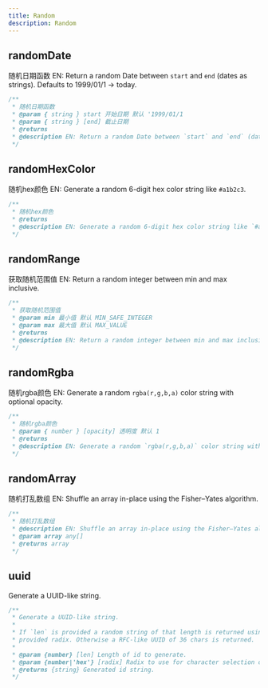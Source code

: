```yaml
---
title: Random
description: Random
---
```


## randomDate

随机日期函数
EN: Return a random Date between `start` and `end` (dates as strings). Defaults to 1999/01/1 -> today.

```ts
/**
 * 随机日期函数
 * @param { string } start 开始日期 默认 '1999/01/1
 * @param { string } [end] 截止日期
 * @returns
 * @description EN: Return a random Date between `start` and `end` (dates as strings). Defaults to 1999/01/1 -> today.
 */
```

## randomHexColor

随机hex颜色
EN: Generate a random 6-digit hex color string like `#a1b2c3`.

```ts
/**
 * 随机hex颜色
 * @returns
 * @description EN: Generate a random 6-digit hex color string like `#a1b2c3`.
 */
```

## randomRange

获取随机范围值
EN: Return a random integer between min and max inclusive.

```ts
/**
 * 获取随机范围值
 * @param min 最小值 默认 MIN_SAFE_INTEGER
 * @param max 最大值 默认 MAX_VALUE
 * @returns
 * @description EN: Return a random integer between min and max inclusive.
 */
```

## randomRgba

随机rgba颜色
EN: Generate a random `rgba(r,g,b,a)` color string with optional opacity.

```ts
/**
 * 随机rgba颜色
 * @param { number } [opacity] 透明度 默认 1
 * @returns
 * @description EN: Generate a random `rgba(r,g,b,a)` color string with optional opacity.
 */
```

## randomArray

随机打乱数组
EN: Shuffle an array in-place using the Fisher–Yates algorithm.

```ts
/**
 * 随机打乱数组
 * @description EN: Shuffle an array in-place using the Fisher–Yates algorithm.
 * @param array any[]
 * @returns array
 */
```

## uuid

Generate a UUID-like string.

```ts
/**
 * Generate a UUID-like string.
 *
 * If `len` is provided a random string of that length is returned using the
 * provided radix. Otherwise a RFC-like UUID of 36 chars is returned.
 *
 * @param {number} [len] Length of id to generate.
 * @param {number|'hex'} [radix] Radix to use for character selection or 'hex'.
 * @returns {string} Generated id string.
 */
```
